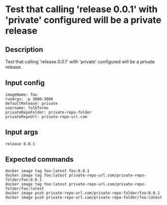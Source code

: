 # Test that calling 'release 0.0.1' with 'private' configured will be a private release

## Description

Test that calling 'release 0.0.1' with 'private' configured will be a private release.

## Input config

    imageName: foo
    runArgs: -p 3000:3000
    defaultRelease: private
    username: folkforms
    privateRepoFolder: private-repo-folder
    privateRepoUrl: private-repo-url.com

## Input args

    release 0.0.1

## Expected commands

    docker image tag foo:latest foo:0.0.1
    docker image tag foo:latest private-repo-url.com/private-repo-folder/foo:0.0.1
    docker image tag foo:latest private-repo-url.com/private-repo-folder/foo:latest
    docker image push private-repo-url.com/private-repo-folder/foo:0.0.1
    docker image push private-repo-url.com/private-repo-folder/foo:latest

